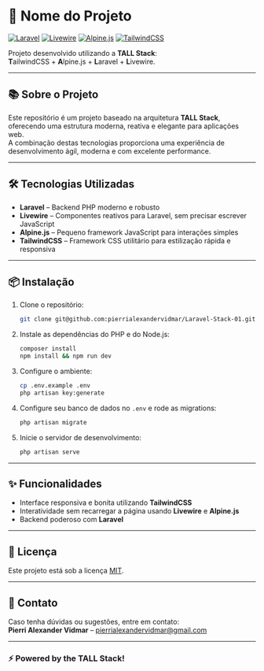 
# 🚀 Nome do Projeto

[![Laravel](https://img.shields.io/badge/Laravel-FF2D20?style=for-the-badge&logo=laravel&logoColor=white)](https://laravel.com/)
[![Livewire](https://img.shields.io/badge/Livewire-4B5563?style=for-the-badge&logo=livewire&logoColor=white)](https://livewire.laravel.com/)
[![Alpine.js](https://img.shields.io/badge/Alpine.js-77C1D2?style=for-the-badge&logo=alpine.js&logoColor=white)](https://alpinejs.dev/)
[![TailwindCSS](https://img.shields.io/badge/TailwindCSS-06B6D4?style=for-the-badge&logo=tailwindcss&logoColor=white)](https://tailwindcss.com/)

Projeto desenvolvido utilizando a **TALL Stack**:  
**T**ailwindCSS + **A**lpine.js + **L**aravel + **L**ivewire.

---

## 📚 Sobre o Projeto

Este repositório é um projeto baseado na arquitetura **TALL Stack**, oferecendo uma estrutura moderna, reativa e elegante para aplicações web.  
A combinação destas tecnologias proporciona uma experiência de desenvolvimento ágil, moderna e com excelente performance.

---

## 🛠️ Tecnologias Utilizadas

- **Laravel** – Backend PHP moderno e robusto
- **Livewire** – Componentes reativos para Laravel, sem precisar escrever JavaScript
- **Alpine.js** – Pequeno framework JavaScript para interações simples
- **TailwindCSS** – Framework CSS utilitário para estilização rápida e responsiva

---

## 📦 Instalação

1. Clone o repositório:
   ```bash
   git clone git@github.com:pierrialexandervidmar/Laravel-Stack-01.git
   ```

2. Instale as dependências do PHP e do Node.js:
   ```bash
   composer install
   npm install && npm run dev
   ```

3. Configure o ambiente:
   ```bash
   cp .env.example .env
   php artisan key:generate
   ```

4. Configure seu banco de dados no `.env` e rode as migrations:
   ```bash
   php artisan migrate
   ```

5. Inicie o servidor de desenvolvimento:
   ```bash
   php artisan serve
   ```

---

## ✨ Funcionalidades

- Interface responsiva e bonita utilizando **TailwindCSS**
- Interatividade sem recarregar a página usando **Livewire** e **Alpine.js**
- Backend poderoso com **Laravel**

---

## 📄 Licença

Este projeto está sob a licença [MIT](LICENSE).

---

## 📢 Contato

Caso tenha dúvidas ou sugestões, entre em contato:  
**Pierri Alexander Vidmar** – [pierrialexandervidmar@gmail.com](mailto:pierrialexandervidmar@gmail.com)

---

### ⚡ Powered by the TALL Stack!
```